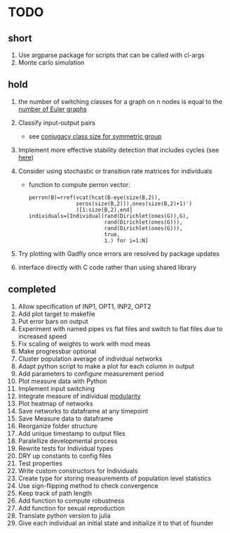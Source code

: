 # TODO

## short

1. Use argparse package for scripts that can be called with cl-args
1. Monte carlo simulation

## hold
1. the number of switching classes for a graph on n nodes is equal to the [number of Euler graphs](http://oeis.org/A133736)
1. Classify input-output pairs
    * see [conjugacy class size for symmetric group](http://groupprops.subwiki.org/wiki/Conjugacy_class_size_formula_in_symmetric_group)
1. Implement more effective stability detection that includes cycles (see [here](http://dx.plos.org/10.1371/journal.pone.0034285))
1. Consider using stochastic or transition rate matrices for individuals
    * function to compute perron vector:

        ```
        perron(B)=rref(vcat(hcat(B-eye(size(B,2)),
                       zeros(size(B,2))),ones(size(B,2)+1)')
                       )[1:size(B,2),end]
        individuals=[Individual(rand(Dirichlet(ones(G)),G),
                                rand(Dirichlet(ones(G))),
                                rand(Dirichlet(ones(G))),
                                true,
                                1.) for i=1:N]
        ```

1. Try plotting with Gadfly once errors are resolved by package updates
1. interface directly with C code rather than using shared library

## completed
1. Allow specification of INP1, OPT1, INP2, OPT2
1. Add plot target to makefile
1. Put error bars on output
1. Experiment with named pipes vs flat files and switch
to flat files due to increased speed
1. Fix scaling of weights to work with mod meas
1. Make progressbar optional
1. Cluster population average of individual networks
1. Adapt python script to make a plot for each column in output
1. Add parameters to configure measurement period
1. Plot measure data with Python
1. Implement input switching
1. Integrate measure of individual [modularity](http://igraph.sourceforge.net/doc/python/igraph.GraphBase-class.html#modularity)
1. Plot heatmap of networks
1. Save networks to dataframe at any timepoint
1. Save Measure data to dataframe
1. Reorganize folder structure
1. Add unique timestamp to output files
1. Paralellize developmental process
1. Rewrite tests for Individual types
1. DRY up constants to config files
1. Test properties
1. Write custom constructors for Individuals
1. Create type for storing measurements of population level statistics
1. Use sign-flipping method to check convergence
1. Keep track of path length
1. Add function to compute robustness
1. Add function for sexual reproduction
1. Translate python version to julia
1. Give each individual an initial state and initialize it to that of founder

<!-- ## test
![Pathlength vs generation](output/20131016_13448/pathlength.png "Figure Nber: Title") -->
